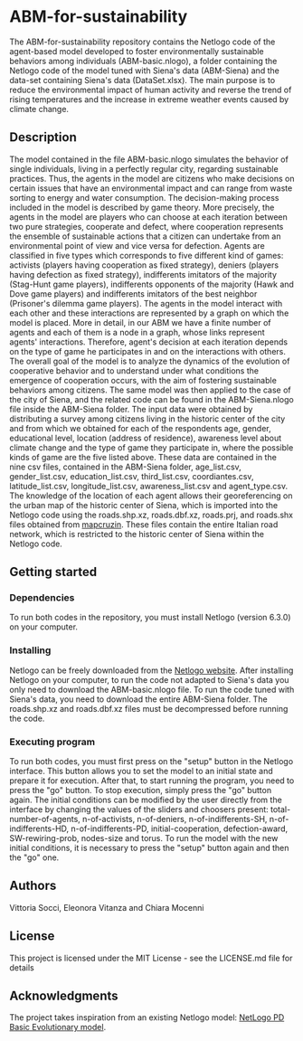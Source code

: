 # ABM-for-sustainability
The ABM-for-sustainability repository contains the Netlogo code of the agent-based model developed to foster environmentally sustainable behaviors among individuals (ABM-basic.nlogo), a folder containing the Netlogo code of the model tuned with Siena's data (ABM-Siena) and the data-set containing Siena's data (DataSet.xlsx).
The main purpose is to reduce the environmental impact of human activity and reverse the trend of rising temperatures and the increase in extreme weather events caused by climate change.
## Description
The model contained in the file ABM-basic.nlogo simulates the behavior of single individuals, living in a perfectly regular city, regarding sustainable practices.
Thus, the agents in the model are citizens who make decisions on certain issues that have an environmental impact and can range from waste sorting to energy and water consumption. The decision-making process included in the model is described by game theory. More precisely, the agents in the model are players who can choose at each iteration between two pure strategies, cooperate and defect, where cooperation represents the ensemble of sustainable actions that a citizen can undertake from an environmental point of view and vice versa for defection. Agents are classified in five types which corresponds to five different kind of games: activists (players having cooperation as fixed strategy), deniers (players having defection as fixed strategy), indifferents imitators of the majority (Stag-Hunt game players), indifferents opponents of the majority (Hawk and Dove game players) and indifferents imitators of the best neighbor (Prisoner's dilemma game players).
The agents in the model interact with each other and these interactions are represented by a graph on which the model is placed. More in detail, in our ABM we have a finite number of agents and each of them is a node in a graph, whose links represent agents' interactions. Therefore, agent's decision at each iteration depends on the type of game he participates in and on the interactions with others. The overall goal of the model is to analyze the dynamics of the evolution of cooperative behavior and to understand under what conditions the emergence of cooperation occurs, with the aim of fostering sustainable behaviors among citizens.
The same model was then applied to the case of the city of Siena, and the related code can be found in the ABM-Siena.nlogo file inside the ABM-Siena folder. The input data were obtained by distributing a survey among citizens living in the historic center of the city and from which we obtained for each of the respondents age, gender, educational level, location (address of residence), awareness level about climate change and the type of game they participate in, where the possible kinds of game are the five listed above. These data are contained in the nine csv files, contained in the ABM-Siena folder, age_list.csv, gender_list.csv, education_list.csv, third_list.csv, coordiantes.csv, latitude_list.csv, longitude_list.csv, awareness_list.csv and agent_type.csv.
The knowledge of the location of each agent allows their georeferencing on the urban map of the historic center of Siena, which is imported into the Netlogo code using the roads.shp.xz, roads.dbf.xz, roads.prj, and roads.shx files obtained from [mapcruzin](https://mapcruzin.com/). These files contain the entire Italian road network, which is restricted to the historic center of Siena within the Netlogo code.
## Getting started
### Dependencies
To run both codes in the repository, you must install Netlogo (version 6.3.0) on your computer.
### Installing
Netlogo can be freely downloaded from the [Netlogo website](https://ccl.northwestern.edu/netlogo/).
After installing Netlogo on your computer, to run the code not adapted to Siena's data you only need to download the ABM-basic.nlogo file. To run the code tuned with Siena's data, you need to download the entire ABM-Siena folder. The roads.shp.xz and roads.dbf.xz files must be decompressed before running the code.
### Executing program
To run both codes, you must first press on the "setup" button in the Netlogo interface. This button allows you to set the model to an initial state and prepare it for execution.
After that, to start running the program, you need to press the "go" button. To stop execution, simply press the "go" button again.
The initial conditions can be modified by the user directly from the interface by changing the values of the sliders and choosers present: total-number-of-agents, n-of-activists, n-of-deniers, n-of-indifferents-SH, n-of-indifferents-HD, n-of-indifferents-PD, initial-cooperation, defection-award, SW-rewiring-prob, nodes-size and torus.
To run the model with the new initial conditions, it is necessary to press the "setup" button again and then the "go" one.
## Authors
Vittoria Socci, Eleonora Vitanza and Chiara Mocenni
## License
This project is licensed under the MIT License - see the LICENSE.md file for details
## Acknowledgments
The project takes inspiration from an existing Netlogo model: [NetLogo PD Basic Evolutionary model](http://ccl.northwestern.edu/netlogo/models/PDBasicEvolutionary).
